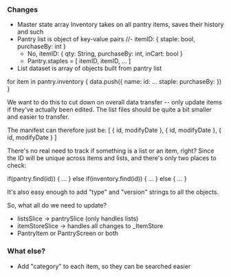 ### Changes

- Master state array Inventory takes on all pantry items, saves their history and such
- Pantry list is object of key-value pairs
	//- itemID: { staple: bool, purchaseBy: int }
	- No, itemID: { qty: String, purchaseBy: int, inCart: bool }
	- Pantry.staples = [ itemID, itemID, ... ]
- List dataset is array of objects built from pantry list

for item in pantry.inventory {
	data.push({
		name:
		id:
		...
		staple:
		purchaseBy:
	})
}

We want to do this to cut down on overall data transfer -- only update items if
they've actually been edited.  The list files should be quite a bit smaller and easier
to transfer.

The manifest can therefore just be:
[
	{ id, modifyDate },
	{ id, modifyDate },
	{ id, modifyDate }
]

There's no real need to track if something is a list or an item, right?  Since
the ID will be unique across items and lists, and there's only two places to check:

if(pantry.find(id)) { ... }
else if(inventory.find(id)) { ... }
else { ... }

It's also easy enough to add "type" and "version" strings to all the objects.

So, what all do we need to update?

- listsSlice -> pantrySlice (only handles lists)
- itemStoreSlice -> handles all changes to _ItemStore
- PantryItem or PantryScreen or both


### What else?

- Add "category" to each item, so they can be searched easier
